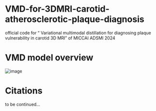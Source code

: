 # VMD-for-3DMRI-carotid-atherosclerotic-plaque-diagnosis
official code for “ Variational multimodal distillation for diagnosing plaque vulnerability in carotid 3D MRI” of MICCAI ADSMI 2024

# VMD model overview
![image](https://github.com/user-attachments/assets/cf94607b-6f30-4d4d-88eb-afe37d4b6279)

# Citations
to be continued...
